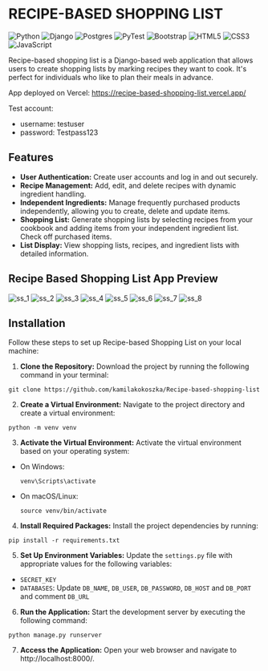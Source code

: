 # RECIPE-BASED SHOPPING LIST
![Python](https://img.shields.io/badge/python-3670A0?style=for-the-badge&logo=python&logoColor=ffdd54)
![Django](https://img.shields.io/badge/django-%23092E20.svg?style=for-the-badge&logo=django&logoColor=white)
![Postgres](https://img.shields.io/badge/postgres-%23316192.svg?style=for-the-badge&logo=postgresql&logoColor=white)
![PyTest](https://img.shields.io/badge/Pytest-003A9B?style=for-the-badge&logo=pytest&logoColor=white)
![Bootstrap](https://img.shields.io/badge/bootstrap-%238511FA.svg?style=for-the-badge&logo=bootstrap&logoColor=white)
![HTML5](https://img.shields.io/badge/html5-%23E34F26.svg?style=for-the-badge&logo=html5&logoColor=white)
![CSS3](https://img.shields.io/badge/css3-%231572B6.svg?style=for-the-badge&logo=css3&logoColor=white)
![JavaScript](https://img.shields.io/badge/javascript-%23323330.svg?style=for-the-badge&logo=javascript&logoColor=%23F7DF1E)

Recipe-based shopping list is a Django-based web application that allows users to create shopping lists 
by marking recipes they want to cook. It's perfect for individuals who like to plan their meals in advance.

App deployed on Vercel: https://recipe-based-shopping-list.vercel.app/

Test account:
* username: testuser
* password: Testpass123

## Features

* **User Authentication:** Create user accounts and log in and out securely.
* **Recipe Management:** Add, edit, and delete recipes with dynamic ingredient handling.
* **Independent Ingredients:** Manage frequently purchased products independently, allowing you to create, delete and update items.
* **Shopping List:** Generate shopping lists by selecting recipes from your cookbook and adding items from your independent ingredient list. Check off purchased items.
* **List Display:** View shopping lists, recipes, and ingredient lists with detailed information.

## Recipe Based Shopping List App Preview

![ss_1](https://github.com/kamilakokoszka/Recipe-based-shopping-list/assets/127201515/293aaaaf-c70a-49a1-aadc-64c78282ee96)
![ss_2](https://github.com/kamilakokoszka/Recipe-based-shopping-list/assets/127201515/091b1b01-d399-4241-b951-712291269978)
![ss_3](https://github.com/kamilakokoszka/Recipe-based-shopping-list/assets/127201515/134cfcd3-cd53-44d6-8a0e-0e3db170314c)
![ss_4](https://github.com/kamilakokoszka/Recipe-based-shopping-list/assets/127201515/325e3055-ecd9-423e-87ee-d53b6e73ec44)
![ss_5](https://github.com/kamilakokoszka/Recipe-based-shopping-list/assets/127201515/a21c5c54-1c58-4937-91e5-6de74a20bf63)
![ss_6](https://github.com/kamilakokoszka/Recipe-based-shopping-list/assets/127201515/d8001107-c760-4398-8af8-90e2143c6abc)
![ss_7](https://github.com/kamilakokoszka/Recipe-based-shopping-list/assets/127201515/a5c9b9d8-6f5e-439e-855d-09618d0f2b0d)
![ss_8](https://github.com/kamilakokoszka/Recipe-based-shopping-list/assets/127201515/7f2e489b-a2c3-44c1-9b0f-ea87daf26b43)

## Installation

Follow these steps to set up Recipe-based Shopping List on your local machine:

1. **Clone the Repository:** Download the project by running the following command in your terminal:
```
git clone https://github.com/kamilakokoszka/Recipe-based-shopping-list
```
2. **Create a Virtual Environment:** Navigate to the project directory and create a virtual environment:
```
python -m venv venv
```
3. **Activate the Virtual Environment:** Activate the virtual environment based on your operating system:
- On Windows:
    ```shell
    venv\Scripts\activate
    ```
- On macOS/Linux:
  ```shell
  source venv/bin/activate
  ```
4. **Install Required Packages:** Install the project dependencies by running:
```
pip install -r requirements.txt
```
5. **Set Up Environment Variables:** Update the `settings.py` file with appropriate values for the following variables:
- `SECRET_KEY`
- `DATABASES`: Update `DB_NAME`, `DB_USER`, `DB_PASSWORD`, `DB_HOST` and `DB_PORT` and comment `DB_URL`
6. **Run the Application:** Start the development server by executing the following command:
```
python manage.py runserver
```
7. **Access the Application:** Open your web browser and navigate to http://localhost:8000/.

